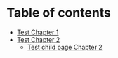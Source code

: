 # Table of contents

* [Test Chapter 1](README.md)
* [Test Chapter 2](test-chapter-2/README.md)
  * [Test child page Chapter 2](test-chapter-2/test-child-page-chapter-2.md)

